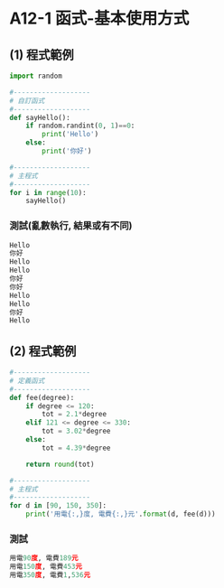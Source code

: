 # A12-1 函式-基本使用方式

## (1) 程式範例
``` python
import random

#-------------------
# 自訂函式
#-------------------
def sayHello():
    if random.randint(0, 1)==0:
        print('Hello')
    else:
        print('你好')

#-------------------
# 主程式
#------------------- 
for i in range(10):            
    sayHello()
```


### 測試(亂數執行, 結果或有不同)
``` python
Hello
你好
Hello
Hello
你好
你好
Hello
Hello
你好
Hello
``` 

## (2) 程式範例
``` python
#-------------------
# 定義函式
#-------------------
def fee(degree):
    if degree <= 120:
        tot = 2.1*degree
    elif 121 <= degree <= 330:
        tot = 3.02*degree
    else:
        tot = 4.39*degree

    return round(tot)

#-------------------
# 主程式
#------------------- 
for d in [90, 150, 350]:
    print('用電{:,}度, 電費{:,}元'.format(d, fee(d)))
```


### 測試
``` python
用電90度, 電費189元
用電150度, 電費453元
用電350度, 電費1,536元
``` 

